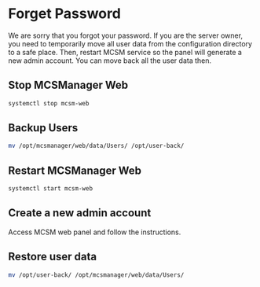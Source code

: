 # Forget Password

We are sorry that you forgot your password. If you are the server owner, you need to temporarily  move all user data from the configuration directory to a safe place. Then, restart MCSM service so the panel will generate a new admin account. You can move back all the user data then. 

## Stop MCSManager Web

```bash
systemctl stop mcsm-web
```

## Backup Users

```bash
mv /opt/mcsmanager/web/data/Users/ /opt/user-back/
```


## Restart MCSManager Web


```bash
systemctl start mcsm-web
```

## Create a new admin account

Access MCSM web panel and follow the instructions.

## Restore user data

```bash
mv /opt/user-back/ /opt/mcsmanager/web/data/Users/
```
